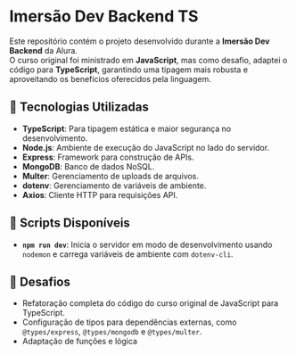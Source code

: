 # Imersão Dev Backend TS

Este repositório contém o projeto desenvolvido durante a **Imersão Dev Backend** da Alura.  
O curso original foi ministrado em **JavaScript**, mas como desafio, adaptei o código para **TypeScript**, garantindo uma tipagem mais robusta e aproveitando os benefícios oferecidos pela linguagem.

## 🚀 Tecnologias Utilizadas

- **TypeScript**: Para tipagem estática e maior segurança no desenvolvimento.
- **Node.js**: Ambiente de execução do JavaScript no lado do servidor.
- **Express**: Framework para construção de APIs.
- **MongoDB**: Banco de dados NoSQL.
- **Multer**: Gerenciamento de uploads de arquivos.
- **dotenv**: Gerenciamento de variáveis de ambiente.
- **Axios**: Cliente HTTP para requisições API.

## 📂 Scripts Disponíveis

- **`npm run dev`**: Inicia o servidor em modo de desenvolvimento usando `nodemon` e carrega variáveis de ambiente com `dotenv-cli`.

## 🧩 Desafios

- Refatoração completa do código do curso original de JavaScript para TypeScript.
- Configuração de tipos para dependências externas, como `@types/express`, `@types/mongodb` e `@types/multer`.
- Adaptação de funções e lógica
